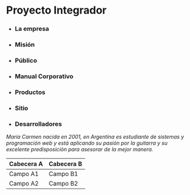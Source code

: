 <h1> Proyecto Integrador </h1>

- <h3> La empresa </h3>

- <h3> Misión </h3>

- <h3> Público </h3>

- <h3> Manual Corporativo </h3>

- <h3> Productos </h3>

- <h3> Sitio </h3>

- <h3> Desarrolladores </h3>
<p><i>María Carmen nacida en 2001, en Argentina es estudiante de sistemas y programación web y está aplicando su pasión por la guitarra  y su excelente predisposición para asesorar de la mejor manera.</i></p>




Cabecera A | Cabecera B
-- | --
Campo A1 | Campo B1
Campo A2 | Campo B2


